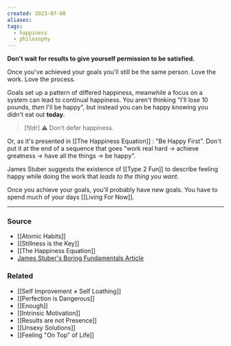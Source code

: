 ```yaml
---
created: 2023-07-08
aliases: 
tags:
  - happiness
  - philosophy
---
```

**Don't wait for results to give yourself permission to be satisfied.**

Once you've achieved your goals you'll still be the same person. Love the work. Love the process. 

Goals set up a pattern of differed happiness, meanwhile a focus on a system can lead to continual happiness. You aren't thinking "I'll lose 10 pounds, *then* I'll be happy", but instead you can be happy knowing you didn't eat out **today**.

> [!tldr] ⚠️ Don’t defer happiness.

Or, as it's presented in [[The Happiness Equation]] : "Be Happy First". Don't put it at the end of a sequence that goes "work real hard → achieve greatness → have all the things → be happy". 

James Stuber suggests the existence of [[Type 2 Fun]] to describe feeling happy while doing the work that *leads to the thing you want*.

Once you achieve your goals, you'll probably have new goals. You have to spend much of your days [[Living For Now]].

---

### Source
- [[Atomic Habits]]
- [[Stillness is the Key]]
- [[The Happiness Equation]]
- [James Stuber's Boring Fundamentals Article](https://www.jamesstuber.com/boring-is-fun/?ref=jamesstuber.com)

### Related
- [[Self Improvement ≠ Self Loathing]]
- [[Perfection is Dangerous]]
- [[Enough]]
- [[Intrinsic Motivation]] 
- [[Results are not Presence]]
- [[Unsexy Solutions]]
- [[Feeling "On Top" of Life]]
